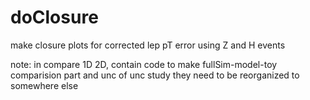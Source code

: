 # doClosure
make closure plots for corrected lep pT error using Z and H events

note:
in compare 1D 2D, contain code to make fullSim-model-toy comparision part and unc of unc study
they need to be reorganized to somewhere else
